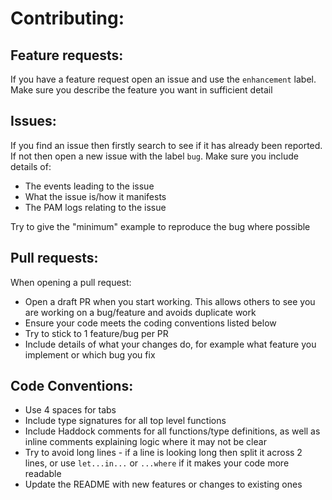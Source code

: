 # Contributing:

## Feature requests:
If you have a feature request open an issue and use the `enhancement` label. Make sure you describe the feature you want in sufficient detail

## Issues:
If you find an issue then firstly search to see if it has already been reported. If not then open a new issue with the label `bug`. Make sure you include details of:
- The events leading to the issue
- What the issue is/how it manifests
- The PAM logs relating to the issue

Try to give the "minimum" example to reproduce the bug where possible

## Pull requests:
When opening a pull request:
- Open a draft PR when you start working. This allows others to see you are working on a bug/feature and avoids duplicate work
- Ensure your code meets the coding conventions listed below
- Try to stick to 1 feature/bug per PR
- Include details of what your changes do, for example what feature you implement or which bug you fix

## Code Conventions:
- Use 4 spaces for tabs
- Include type signatures for all top level functions
- Include Haddock comments for all functions/type definitions, as well as inline comments explaining logic where it may not be clear
- Try to avoid long lines - if a line is looking long then split it across 2 lines, or use `let...in...` or `...where` if it makes your code more readable
- Update the README with new features or changes to existing ones
